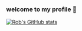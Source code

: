 ### welcome to my profile 👋
[![Rob's GitHub stats](https://github-readme-stats.vercel.app/api?username=roberts1y&show_icons=true&theme=transparent&hide_border=true&theme=nord)](https://github.com/anuraghazra/github-readme-stats)
